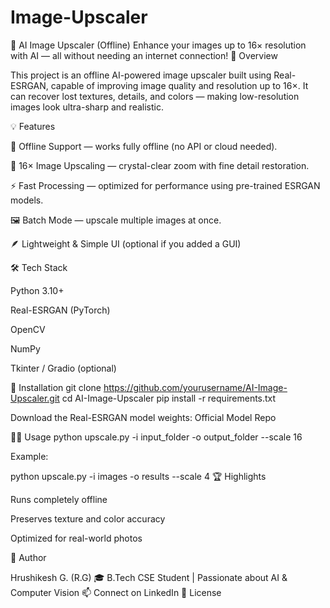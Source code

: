 # Image-Upscaler
🧠 AI Image Upscaler (Offline)
Enhance your images up to 16× resolution with AI — all without needing an internet connection!
🚀 Overview

This project is an offline AI-powered image upscaler built using Real-ESRGAN, capable of improving image quality and resolution up to 16×.
It can recover lost textures, details, and colors — making low-resolution images look ultra-sharp and realistic.

💡 Features

🧩 Offline Support — works fully offline (no API or cloud needed).

🎨 16× Image Upscaling — crystal-clear zoom with fine detail restoration.

⚡ Fast Processing — optimized for performance using pre-trained ESRGAN models.

🖼️ Batch Mode — upscale multiple images at once.

🪶 Lightweight & Simple UI (optional if you added a GUI)

🛠️ Tech Stack

Python 3.10+

Real-ESRGAN (PyTorch)

OpenCV

NumPy

Tkinter / Gradio (optional)

📂 Installation
git clone https://github.com/yourusername/AI-Image-Upscaler.git
cd AI-Image-Upscaler
pip install -r requirements.txt


Download the Real-ESRGAN model weights:
Official Model Repo

🧑‍💻 Usage
python upscale.py -i input_folder -o output_folder --scale 16


Example:

python upscale.py -i images -o results --scale 4
🏆 Highlights

Runs completely offline

Preserves texture and color accuracy

Optimized for real-world photos

💬 Author

Hrushikesh G. (R.G)
🎓 B.Tech CSE Student | Passionate about AI & Computer Vision
📫 Connect on LinkedIn
📄 License

